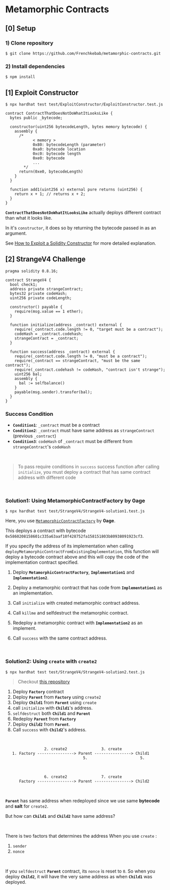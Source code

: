 # Metamorphic Contracts

## [0] Setup

### 1) Clone repository

`$ git clone https://github.com/Frenchkebab/metamorphic-contracts.git`

### 2) Install dependencies

`$ npm install`

## [1] Exploit Constructor

`$ npx hardhat test test/ExploitConstructor/ExploitConstructor.test.js`

```solidity
contract ContractThatDoesNotDoWhatItLooksLike {
  bytes public _bytecode;

  constructor(uint256 bytecodeLength, bytes memory bytecode) {
    assembly {
      /*
            < memory >
            0x80: bytecodeLength (parameter)
            0xa0: bytecode location
            0xc0: bytecode length
            0xe0: bytecode
            ...
        */
      return(0xe0, bytecodeLength)
    }
  }

  function add1(uint256 x) external pure returns (uint256) {
    return x + 1; // returns x + 2;
  }
}
```

**`ContractThatDoesNotDoWhatItLooksLike`** actually deploys different contract than what it looks like.

In it's `constructor`, it does so by returning the bytecode passed in as an argument.

See [How to Exploit a Solidity Constructor](https://hackernoon.com/how-to-exploit-a-solidity-constructor) for more detailed explanation.

## [2] StrangeV4 Challenge

```solidity
pragma solidity 0.8.16;

contract StrangeV4 {
  bool check1;
  address private strangeContract;
  bytes32 private codeHash;
  uint256 private codeLength;

  constructor() payable {
    require(msg.value == 1 ether);
  }

  function initialize(address _contract) external {
    require(_contract.code.length != 0, "target must be a contract");
    codeHash = _contract.codehash;
    strangeContract = _contract;
  }

  function success(address _contract) external {
    require(_contract.code.length != 0, "must be a contract");
    require(_contract == strangeContract, "must be the same contract");
    require(_contract.codehash != codeHash, "contract isn't strange");
    uint256 bal;
    assembly {
      bal := selfbalance()
    }
    payable(msg.sender).transfer(bal);
  }
}
```

### Success Condition

- **`Condition1`**: `_contract` must be a contract
- **`Condition2`**: `_contract` must have same address as `strangeContract` (previous `_contract`)
- **`Condition3`**: `codeHash` of `_contract` must be different from `strangeContract`'s `codeHash`

<br>

> To pass require conditions in `success` success function after calling `initialize`, you must deploy a contract that has same contract address with different code

<br>

### Solution1: Using MetamorphicContractFactory by 0age

`$ npx hardhat test test/StrangeV4/StrangeV4-solution1.test.js`

Here, you use [`MetamorphicContractFactory`](https://github.com/0age/metamorphic) by **0age**.

This deploys a contract with bytecode `0x5860208158601c335a63aaf10f428752fa158151803b80938091923cf3`.

If you specify the address of its implementation when calling `deployMetamorphicContractFromExistingImplementation`,
this function will deploy a bytecode contract above and this will copy the code of the implementation contract specified.

1. Deploy **`MetamorphicContractFactory`**, **`Implementation1`** and **`Implementation2`**.

2. Deploy a metamorphic contract that has code from **`Implementation1`** as an implementation.

3. Call `initialize` with created metamorphic contract address.

4. Call `killme` and selfdestruct the metamorphic contract.

5. Redeploy a metamorphic contract with **`Implementation2`** as an implement.

6. Call `success` with the same contract address.

<br>

### Solution2: Using `create` with `create2`

`$ npx hardhat test test/StrangeV4/StrangeV4-solution2.test.js`

> Checkout [this repository](https://github.com/Frenchkebab/create2)

1. Deploy **`Factory`** contract
2. Deploy **`Parent`** from **`Factory`** using `create2`
3. Deploy **`Child1`** from **`Parent`** using `create`
4. call `initialize` with **`Child1`**'s address.
5. `selfdestruct` both **`Child1`** and **`Parent`**
6. Redeploy **`Parent`** from **`Factory`**
7. Deploy **`Child2`** from **`Parent`**.
8. Call `success` with **`Child2`**'s address.

<br>

```
                 2. create2               3. create
   1. Factory ----------------> Parent ----------------> Child1
                                  5.                       5.
```

<br>

```
                 6. create2               7. create
      Factory ----------------> Parent ----------------> Child2
```

<br>

**`Parent`** has same address when redeployed since we use same **bytecode** and **salt** for `create2`.

But how can **`Child1`** and **`Child2`** have same address?

<br>

There is two factors that determines the address When you use `create` :

1. `sender`
2. `nonce`

<br>

If you `selfdestruct` **`Parent`** contract, its `nonce` is reset to `0`.
So when you deploy **`Child2`**, it will have the very same address as when **`Child1`** was deployed.
